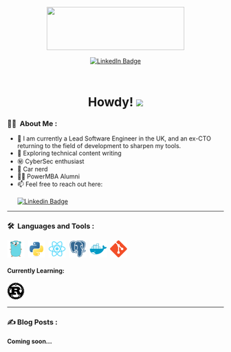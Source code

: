 <p align="center">
  <img src="https://media0.giphy.com/media/v1.Y2lkPTc5MGI3NjExZGQ2NzU4N2QxZjExNWVkMzI1Nzk1ZDRkMGRjNWJkYTYwNmVjOWQ3MSZlcD12MV9pbnRlcm5hbF9naWZzX2dpZklkJmN0PXM/Qo2dupDib32rkTY4hX/giphy.gif"  width="320" height="100"/>
</p>

<p align="center">
  <a href="https://www.linkedin.com/in/the-real-aaron-bishop"><img src="https://img.shields.io/badge/LinkedIn-blue?style=for-the-badge&logo=linkedin&logoColor=white" alt="LinkedIn Badge"></a>
</p>
<!-- <p align="center>
  <a href="https://www.buymeacoffee.com/" target="_blank"><img src="https://cdn.buymeacoffee.com/buttons/default-orange.png" alt="Buy Me A Coffee" height="41" width="174"></a>
</p> -->
<p align="center"><img src="https://komarev.com/ghpvc/?username=the-real-aaron-bishop&style=flat-square&color=blue" alt=""></p>

<h1 align="center">Howdy! <img src="https://media.giphy.com/media/hvRJCLFzcasrR4ia7z/giphy.gif" width="40"></h1>

### :man_technologist: &nbsp;About Me :

 - 🔪 I am currently a Lead Software Engineer in the UK, and an ex-CTO returning to the field of development to sharpen my tools. 
 - 🌱 Exploring technical content writing
 - ㊙️ CyberSec enthusiast
 - 🚗 Car nerd
 - 🧑‍🎓 PowerMBA Alumni
 - 📫 Feel free to reach out here: <br/><br/>
 [![Linkedin Badge](https://img.shields.io/badge/-Aaron-blue?style=flat&logo=Linkedin&logoColor=white)](https://www.linkedin.com/in/the-real-aaron-bishop/)

---

### 🛠 &nbsp;Languages and Tools :

<p>
  <img src="https://github.com/devicons/devicon/blob/master/icons/go/go-original.svg" title="Golang" alt="Go" width="40" height="40"/>&nbsp;
  <img src="https://github.com/devicons/devicon/blob/master/icons/python/python-original.svg" title="Python" alt="Py" width="40" height="40"/>&nbsp;
  <img src="https://github.com/devicons/devicon/blob/master/icons/react/react-original.svg" title="React" alt="React" width="40" height="40"/>&nbsp;
  <img src="https://github.com/devicons/devicon/blob/master/icons/postgresql/postgresql-plain.svg" title="Postgresql" alt="Pgsql" width="40" height="40"/>&nbsp;
  <img src="https://github.com/devicons/devicon/blob/master/icons/docker/docker-plain.svg" title="Docker" alt="Docker" width="40" height="40"/>&nbsp;
  <img src="https://github.com/devicons/devicon/blob/master/icons/git/git-plain.svg" title="Git" alt="Git" width="40" height="40"/>&nbsp;
</p>

#### Currently Learning: 
<p>
  <img src="https://github.com/devicons/devicon/blob/master/icons/rust/rust-plain.svg" title="Rust" alt="Rust" width="40" height="40"/>&nbsp;
</p>

---

### ✍️ Blog Posts : 

#### Coming soon...

<!--
**the-siegfried/the-siegfried** is a ✨ _special_ ✨ repository because its `README.md` (this file) appears on your GitHub profile.

Here are some ideas to get you started:

- 🔭 I’m currently working on ...
- 🌱 I’m currently learning ...
- 👯 I’m looking to collaborate on ...
- 🤔 I’m looking for help with ...
- 💬 Ask me about ...
- 📫 How to reach me: ...
- 😄 Pronouns: ...
- ⚡ Fun fact: ...
-->
